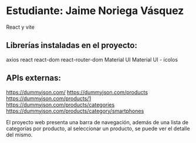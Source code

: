 # Estudiante: Jaime Noriega Vásquez

React y vite

## Librerías instaladas en el proyecto:
axios
react
react-dom
react-router-dom
Material UI
Material UI - ícolos

## APIs externas:
https://dummyjson.com/
https://dummyjson.com/products
https://dummyjson.com/products/1
https://dummyjson.com/products/categories
https://dummyjson.com/products/category/smartphones

El proyecto web presenta una barra de navegación, además de una lista de categorías por producto, al seleccionar un producto, se puede ver el detalle del mismo.
